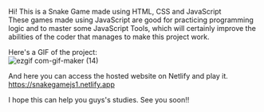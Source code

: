 Hi! This is a Snake Game made using HTML, CSS and JavaScript <br>
These games made using JavaScript are good for practicing programming logic and to master some JavaScript Tools, which will certainly improve the abilities of the coder that manages to make this project work. 


Here's a GIF of the project: <br>
![ezgif com-gif-maker (14)](https://user-images.githubusercontent.com/84105396/153328826-a6ed612a-8163-4fee-8a36-3b3c807e42d4.gif)

And here you can access the hosted website on Netlify and play it. https://snakegamejs1.netlify.app 


I hope this can help you guys's studies. See you soon!! 

